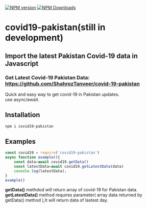
[![NPM version](https://img.shields.io/npm/v/covid19-pakistan)](https://www.npmjs.com/package/covid19-pakistan)
[![NPM Downloads](https://img.shields.io/npm/dt/covid19-pakistan.svg)](https://www.npmjs.com/covid19-pakistan)

# covid19-pakistan(still in development)
## Import the latest Pakistan Covid-19 data in Javascript
### Get Latest Covid-19 Pakistan Data: https://github.com/ShahrozTanveer/covid-19-pakistan
Quick and easy way to get covid-19 in Pakistan updates.\
use async/await. 
## Installation
```sh
npm i covid19-pakistan
```

## Examples
```javascript
const covid19 = require('covid19-pakistan')
async function example(){
    const data=await covid19.getData()
    const latestData=await covid19.getLatestData(data)
    console.log(latestData);
}
example()
```
**getData()** methdod will return array of covid-19 for Pakistan data.\
**getLatestData()** method requires parameter( array data returned by getData() method ),It will return data of lastest day.
